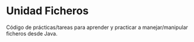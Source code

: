 # Unidad Ficheros
Código de prácticas/tareas para aprender y practicar a manejar/manipular ficheros desde Java.
